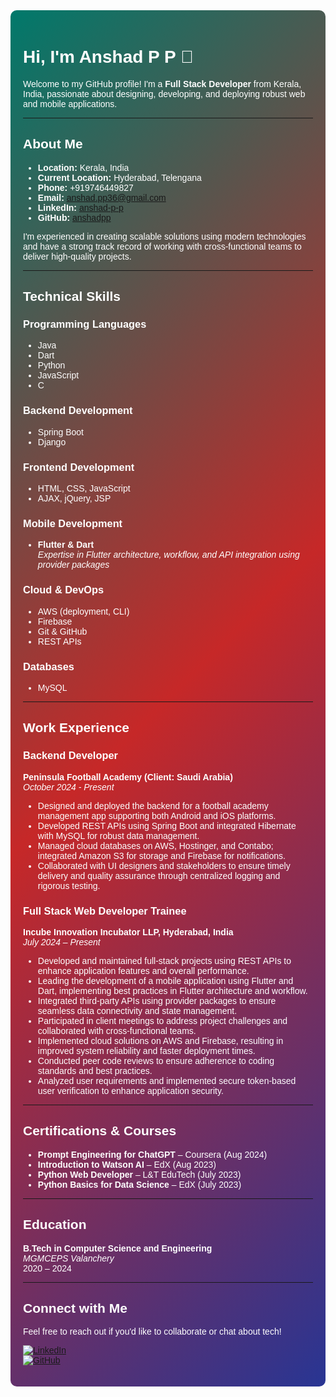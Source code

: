<div style="background: linear-gradient(135deg, #00796B, #C62828, #283593); padding: 20px; border-radius: 10px; color: #ffffff; font-family: Arial, sans-serif;">

# Hi, I'm Anshad P P 👋

Welcome to my GitHub profile! I'm a **Full Stack Developer** from Kerala, India, passionate about designing, developing, and deploying robust web and mobile applications.

---

## About Me

- **Location:** Kerala, India  
- **Current Location:** Hyderabad, Telengana  
- **Phone:** +919746449827  
- **Email:** [anshad.pp36@gmail.com](mailto:anshad.pp36@gmail.com)  
- **LinkedIn:** [anshad-p-p](https://in.linkedin.com/in/anshad-p-p)  
- **GitHub:** [anshadpp](https://github.com/anshadpp)

I'm experienced in creating scalable solutions using modern technologies and have a strong track record of working with cross-functional teams to deliver high-quality projects.

---

## Technical Skills

### Programming Languages
- Java
- Dart
- Python
- JavaScript
- C

### Backend Development
- Spring Boot
- Django

### Frontend Development
- HTML, CSS, JavaScript
- AJAX, jQuery, JSP

### Mobile Development
- **Flutter & Dart**  
  *Expertise in Flutter architecture, workflow, and API integration using provider packages*

### Cloud & DevOps
- AWS (deployment, CLI)
- Firebase
- Git & GitHub
- REST APIs

### Databases
- MySQL

---

## Work Experience

### Backend Developer  
**Peninsula Football Academy (Client: Saudi Arabia)**  
*October 2024 - Present*  
- Designed and deployed the backend for a football academy management app supporting both Android and iOS platforms.
- Developed REST APIs using Spring Boot and integrated Hibernate with MySQL for robust data management.
- Managed cloud databases on AWS, Hostinger, and Contabo; integrated Amazon S3 for storage and Firebase for notifications.
- Collaborated with UI designers and stakeholders to ensure timely delivery and quality assurance through centralized logging and rigorous testing.

### Full Stack Web Developer Trainee  
**Incube Innovation Incubator LLP, Hyderabad, India**  
*July 2024 – Present*  
- Developed and maintained full-stack projects using REST APIs to enhance application features and overall performance.
- Leading the development of a mobile application using Flutter and Dart, implementing best practices in Flutter architecture and workflow.
- Integrated third-party APIs using provider packages to ensure seamless data connectivity and state management.
- Participated in client meetings to address project challenges and collaborated with cross-functional teams.
- Implemented cloud solutions on AWS and Firebase, resulting in improved system reliability and faster deployment times.
- Conducted peer code reviews to ensure adherence to coding standards and best practices.
- Analyzed user requirements and implemented secure token-based user verification to enhance application security.

---

## Certifications & Courses

- **Prompt Engineering for ChatGPT** – Coursera (Aug 2024)
- **Introduction to Watson AI** – EdX (Aug 2023)
- **Python Web Developer** – L&T EduTech (July 2023)
- **Python Basics for Data Science** – EdX (July 2023)

---

## Education

**B.Tech in Computer Science and Engineering**  
*MGMCEPS Valanchery*  
2020 – 2024

---

## Connect with Me

Feel free to reach out if you'd like to collaborate or chat about tech!

[![LinkedIn](https://img.shields.io/badge/LinkedIn-anshad--p--p-green?style=flat&logo=linkedin&logoColor=white)](https://in.linkedin.com/in/anshad-p-p)  
[![GitHub](https://img.shields.io/badge/GitHub-anshadpp-black?style=flat&logo=github&logoColor=white)](https://github.com/anshadpp)

</div>
